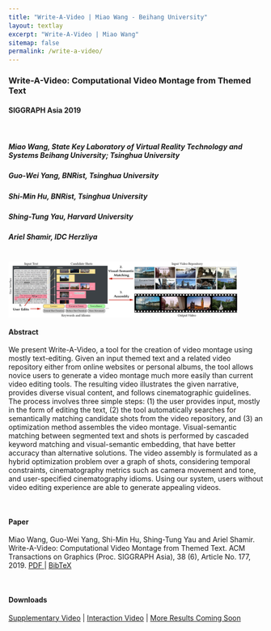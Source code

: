 ```yaml
---
title: "Write-A-Video | Miao Wang - Beihang University"
layout: textlay
excerpt: "Write-A-Video | Miao Wang"
sitemap: false
permalink: /write-a-video/
---
```


<!-- <div align="center"><h3><b>Write-A-Video: Computational Video Montage from Themed Text</b></h3></div> -->

### **Write-A-Video: Computational Video Montage from Themed Text**


<!-- <div align="center"><h4><b>SIGGRAPH Asia 2019</b></h4></div> -->

#### **SIGGRAPH Asia 2019**


<br/>

##### **Miao Wang**, State Key Laboratory of Virtual Reality Technology and Systems Beihang University; Tsinghua University

##### **Guo-Wei Yang**, BNRist, Tsinghua University

##### **Shi-Min Hu**, BNRist, Tsinghua University

##### **Shing-Tung Yau**, Harvard University

##### **Ariel Shamir**, IDC Herzliya

<br/>
<!-- ![avatar](/images/paperpic/writeavideot.jpg) -->
<img src="../images/paperpic/writeavideot.jpg" width="90%" align="center">
<br/>

#### **Abstract**

We present Write-A-Video, a tool for the creation of video montage using
mostly text-editing. Given an input themed text and a related video repository either from online websites or personal albums, the tool allows novice
users to generate a video montage much more easily than current video
editing tools. The resulting video illustrates the given narrative, provides
diverse visual content, and follows cinematographic guidelines. The process involves three simple steps: (1) the user provides input, mostly in the
form of editing the text, (2) the tool automatically searches for semantically
matching candidate shots from the video repository, and (3) an optimization
method assembles the video montage. Visual-semantic matching between
segmented text and shots is performed by cascaded keyword matching and
visual-semantic embedding, that have better accuracy than alternative solutions. The video assembly is formulated as a hybrid optimization problem
over a graph of shots, considering temporal constraints, cinematography
metrics such as camera movement and tone, and user-specified cinematography idioms. Using our system, users without video editing experience are
able to generate appealing videos.

<br/>


#### **Paper**

Miao Wang, Guo-Wei Yang, Shi-Min Hu, Shing-Tung Yau and Ariel Shamir. Write-A-Video: Computational Video Montage from Themed Text. ACM Transactions on Graphics (Proc. SIGGRAPH Asia), 38 (6), Article No. 177, 2019. <a href = "../papers/a177-wang.pdf"> PDF </a> |
<a href = "../papers/writeavideo.bib">BibTeX</a> 

<br/>

#### **Downloads**

<a href = "">Supplementary Video</a> |
<a href = "">Interaction Video</a> |
<a href = "">More Results Coming Soon</a> 

<br/>



<!-- 
<br/>

<div><h4 style="font-family: 'aleSC', Helvetica Neue,Source Sans Pro,Arial"><b>Collaborators</b></h4></div>

Here are my lovely collaborators (and their homepages):

* [Prof. Shi-Min Hu @ Tsinghua University](http://cg.cs.tsinghua.edu.cn/prof_hu.htm)
* [Prof. Kun Xu @ Tsinghua University](http://cg.cs.tsinghua.edu.cn/people/~kun)
* Prof. Song-Hai Zhang @ Tsinghua University
* [Prof. Ariel Shamir @ IDC Israel](http://www.faculty.idc.ac.il/arik/site/index.asp)
* [Prof. Ralph Martin @ Cardiff University](https://www.cardiff.ac.uk/people/view/118143-martin-ralph)
* [Prof. Peter Hall @ University of Bath](http://www.cs.bath.ac.uk/~pmh/start/home.html)
* [Prof. Yu-Kun Lai @ Cardiff University](https://users.cs.cf.ac.uk/Yukun.Lai/)
* [Dr. Fang-Lue Zhang @ Victoria University of Wellington](https://ecs.victoria.ac.nz/Main/FanglueZhang)
* [Prof. Shao-Ping Lu @ Nankai University](http://www.shaopinglu.net/)
* [Prof. Tai-Jiang Mu @ Tsinghua University](http://cg.cs.tsinghua.edu.cn/people/~mtj)
* [Dr. Zhe Zhu @ Duke University](https://sites.duke.edu/zzhu/)
* Mr. Xi-Jin Zhang @ Toutiao AI Lab
* Mr. Xiao-Nan Fang @ Tsinghua University
* [Mr. Ruilong Li @ University of Southern California](http://www.liruilong.cn/) -->


<!-- <div><h4 style="font-family: Helvetica Neue,Source Sans Pro,Arial"><b>Courses</b></h4></div>

**Course Taught @ Tsinghua University**

* TA, Fundamental of Computer Graphics (Spring 2013)

<br/>

<h4 style="font-family: Helvetica Neue,Source Sans Pro,Arial"><b>Students</b></h4>

<p style="color:red;"> <i>I am always looking for passionate undergraduate interns to work with me. </i></p>

*I am always looking for passionate undergraduate interns to work with me.* -->

<!-- **Current students**

* Guo-Ye Yang, undergraduate intern, Tsinghua University, started 2015 (with Shi-Min Hu)
* Guo-Wei Yang, undergraduate intern, Tsinghua University, started 2016 (with Shi-Min Hu)
* Run-Ze Liang, undergraduate intern, Tsinghua University, started 2018 (with Shi-Min Hu)

**Alumni**

* Jun-Bang Liang, undergraduate intern, Tsinghua University, 2014-2015. Currently a PhD candidate at UNC-CH, United States.
* Jin-Kun Lin, undergraduate intern, Tsinghua University, 2016-2017. 
* Yu Fang, undergraduate intern, Tsinghua University, 2017. Currently a PhD candidate at University of Pennsylvania, United States.
* Shu-Yang Zhang, undergraduate intern, University of Michigan, United States, summer 2018.  -->

<!-- Our overarching goal is to explore and understand new quantum states of electronic matter on the atomic scale. To do so, we use and develop novel spectroscopic-imaging scanning tunneling microscopy (SI-STM) tools to visualize the relevant quantum mechanical degrees of freedom.

Questions of interest include: (i), How does the Mott state collapse upon doping and how is this related to the complex phase diagram of high-temperature superconductors? (ii), What is the strange metal phase seen in correlated electron systems? Is this an exotic long-range entangled state? What is the mechanism of dissipation in that state? (iii), Why is the transition temperature in high-temperature superconductors so high? 
 
![]({{ site.url }}{{ site.baseurl }}/images/respic/layers_real.jpg){: style="width: 300px; float: right; border: 10px"}

Currently, our instrument of choice  is SI-STM.  State-of-the-art SI-STM measures an array of tunneling spectra on a given sample, registered to the atomic sites with picometer precision. Each is proportional to the local density of states at a given location. Ideally, the recorded spectra are so tightly packed that the measurement yields a three-dimensional mapping of the local density of states as a function of locations and energy. This is shown on the image on the right-hand side (10x10 nm2), and its Fourier transform, below.

The quantum materials which we will investigate encapsulate some of the great unsolved mysteries of physics. They include high-temperature superconductors, quantum-critical compounds, graphene, and topological electronic matter that can be used for error-resistant quantum computing.

![]({{ site.url }}{{ site.baseurl }}/images/respic/layers_fft.jpg){: style="width: 300px; float: left; border: 10px"}

A main goal is to use modern technology to build the new instrumentation needed to understand these quantum materials. I learned my trade in [Seamus Davis’ SI-STM lab](http://davisgroup.lassp.cornell.edu/) and with [Felix Baumberger](http://dpmc.unige.ch/gr_baumberger/index.html), and later moved as an [ETH fellow](http://www.ethfellows.ethz.ch/) to [Andreas Wallraff’s qudev lab](http://www.qudev.ethz.ch/) where we investigated coupled cavity arrays in circuit QED. This allowed me to learn new techniques such as high frequency measurements, low temperature noise-free amplification, and quantum-limited measurements. The goal is to combine these with SI-STM.

This will enable the instrumental capabilities to visualize the different quantum mechanical degrees of freedom needed to understand next-generation quantum materials. STM will be the main method, but we use different spectroscopic-imaging techniques to visualize not only the topography, but also the density of states, spins, and other degrees of freedom hidden below the surface.
 -->
